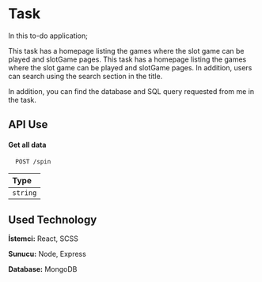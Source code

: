 
# Task


In this to-do application;

This task has a homepage listing the games where the slot game can be played and slotGame pages. This task has a homepage listing the games where the slot game can be played and slotGame pages. In addition, users can search using the search section in the title.

In addition, you can find the database and SQL query requested from me in the task. 
## API Use

#### Get all data

```http
  POST /spin
```

| Type    |
| :------- | 
| `string` |




  
## Used Technology

**İstemci:** React, SCSS

**Sunucu:** Node, Express

**Database:** MongoDB
